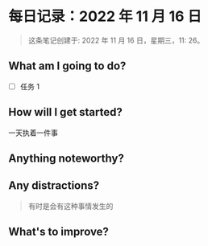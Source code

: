 # 每日记录：2022 年 11 月 16 日

> 这条笔记创建于: 2022 年 11 月 16 日，星期三，11: 26。

## What am I going to do?

- [ ] 任务 1

## How will I get started?

一天执着一件事

## Anything noteworthy?

<!-- 记单词 -->
<!-- 30 days of xxx -->
<!-- 一日一句 -->
<!-- 一日一歌 -->

## Any distractions?

> 有时是会有这种事情发生的

## What's to improve?
